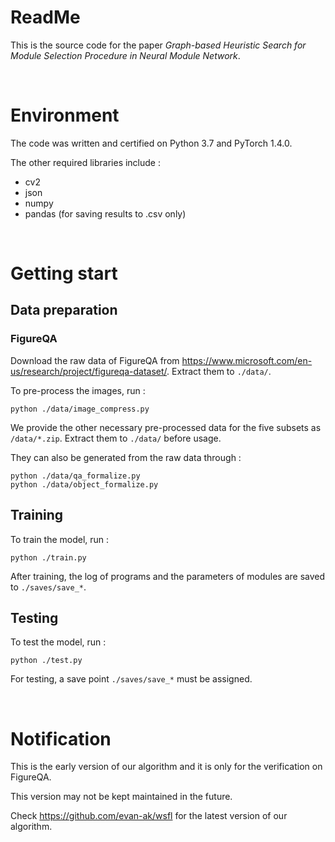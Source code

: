 # ReadMe

This is the source code for the paper *Graph-based Heuristic Search for Module Selection Procedure in Neural Module Network*.

<br/>

# Environment

The code was written and certified on Python 3.7 and PyTorch 1.4.0. 

The other required libraries include :

+ cv2
+ json
+ numpy
+ pandas (for saving results to .csv only)

<br/>

# Getting start

## Data preparation

### FigureQA

Download the raw data of FigureQA from <https://www.microsoft.com/en-us/research/project/figureqa-dataset/>. Extract them to `./data/`.

To pre-process the images, run :

```
python ./data/image_compress.py
```

We provide the other necessary pre-processed data for the five subsets as `/data/*.zip`. Extract them to `./data/` before usage.

They can also be generated from the raw data through :

```
python ./data/qa_formalize.py
python ./data/object_formalize.py
```

## Training

To train the model, run :
```
python ./train.py
```

After training, the log of programs and the parameters of modules are saved to `./saves/save_*`.

## Testing 

To test the model, run :
```
python ./test.py
```

For testing, a save point `./saves/save_*` must be assigned.

<br/>

# Notification

This is the early version of our algorithm and it is only for the verification on FigureQA. 

This version may not be kept maintained in the future.

Check <https://github.com/evan-ak/wsfl> for the latest version of our algorithm.

